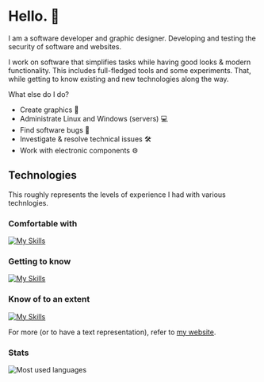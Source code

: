 # Hello. 👋

I am a software developer and graphic designer.
Developing and testing the security of software and websites.

I work on software that simplifies tasks while having good looks & modern functionality. This includes full-fledged tools and some experiments. That, while getting to know existing and new technologies along the way.

What else do I do?

-   Create graphics 🎨
-   Administrate Linux and Windows (servers) 💻
-   Find software bugs 🐛
-   Investigate & resolve technical issues 🛠
-   Work with electronic components ⚙

## Technologies

This roughly represents the levels of experience I had with various technlogies.

### Comfortable with
[![My Skills](https://skillicons.dev/icons?i=flutter,dart,php,python,typescript,sass,html,css,javascript,nodejs,mysql,sqlite,linux,git,nginx,cloudflare,markdown,raspberrypi,vscode,webpack,regex,github,bash,svg&perline=6)](https://skillicons.dev)

### Getting to know
[![My Skills](https://skillicons.dev/icons?i=rust,webassembly,golang&perline=6)](https://skillicons.dev)

### Know of to an extent
[![My Skills](https://skillicons.dev/icons?i=c,cpp,cs,java,androidstudio,visualstudio,powershell,azure,blender,discordbots&perline=6)](https://skillicons.dev)

For more (or to have a text representation), refer to [my website](https://uint.dev/).

### Stats

<img src="https://github-readme-stats.vercel.app/api/top-langs?username=uintdev&langs_count=8&hide=c,c%2B%2B,makefile,assembly,cmake,objective-c,swift,ruby,kotlin&show_icons=true&layout=compact&bg_color=242424&text_color=ffffff&title_color=ffffff&border_radius=20&hide_border=true" alt="Most used languages">
